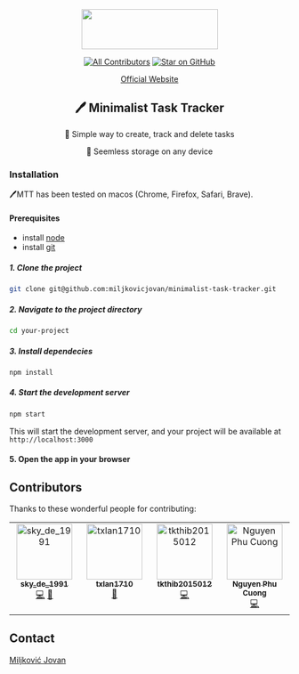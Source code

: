 <div align="center">
<img width="245" height="72" src="https://github.com/miljkovicjovan/minimalist-task-tracker/assets/77690201/768bb45e-0488-48d2-8ce0-9f1bee620aff"/>
  
[![All Contributors](https://img.shields.io/github/all-contributors/miljkovicjovan/minimalist-task-tracker?color=ee8449&style=flat-square)](#contributors)
[![Star on GitHub](https://img.shields.io/github/stars/miljkovicjovan/minimalist-task-tracker.svg?style=social)](https://github.com/miljkovicjovan/minimalist-task-tracker/stargazers)

[Official Website](https://minimalist-task-tracker.netlify.app)

## 🖊️ Minimalist Task Tracker

📣 Simple way to create, track and delete tasks

📣 Seemless storage on any device
</div>

### Installation
🖊️MTT has been tested on macos (Chrome, Firefox, Safari, Brave).
#### Prerequisites

- install [node](https://nodejs.org/en/)
- install [git](https://git-scm.com/book/en/v2/Getting-Started-Installing-Git)


##### 1. Clone the project

```bash
git clone git@github.com:miljkovicjovan/minimalist-task-tracker.git
```

##### 2. Navigate to the project directory

```bash
cd your-project
```

##### 3. Install dependecies

```bash
npm install
```

##### 4. Start the development server

```bash
npm start
```
This will start the development server, and your project will be available at `http://localhost:3000`

#### 5. Open the app in your browser

## Contributors

Thanks to these wonderful people for contributing:

<!-- ALL-CONTRIBUTORS-LIST:START - Do not remove or modify this section -->
<!-- prettier-ignore-start -->
<!-- markdownlint-disable -->
<table>
  <tbody>
    <tr>
      <td align="center" valign="top" width="14.28%"><a href="https://github.com/Sky-De"><img src="https://avatars.githubusercontent.com/u/79264045?v=4?s=100" width="100px;" alt="sky_de_1991"/><br /><sub><b>sky_de_1991</b></sub></a><br /><a href="https://github.com/miljkovicjovan/minimalist-task-tracker/commits?author=Sky-De" title="Code">💻</a> <a href="https://github.com/miljkovicjovan/minimalist-task-tracker/issues?q=author%3ASky-De" title="Bug reports">🐛</a></td>
      <td align="center" valign="top" width="14.28%"><a href="https://github.com/txlan1710"><img src="https://avatars.githubusercontent.com/u/128203119?v=4?s=100" width="100px;" alt="txlan1710"/><br /><sub><b>txlan1710</b></sub></a><br /><a href="https://github.com/miljkovicjovan/minimalist-task-tracker/commits?author=txlan1710" title="Documentation">📖</a></td>
      <td align="center" valign="top" width="14.28%"><a href="https://github.com/tkthib2015012"><img src="https://avatars.githubusercontent.com/u/146736127?v=4?s=100" width="100px;" alt="tkthib2015012"/><br /><sub><b>tkthib2015012</b></sub></a><br /><a href="https://github.com/miljkovicjovan/minimalist-task-tracker/commits?author=tkthib2015012" title="Code">💻</a></td>
      <td align="center" valign="top" width="14.28%"><a href="https://github.com/LittleCuong"><img src="https://avatars.githubusercontent.com/u/91473760?v=4?s=100" width="100px;" alt="Nguyen Phu Cuong"/><br /><sub><b>Nguyen Phu Cuong</b></sub></a><br /><a href="https://github.com/miljkovicjovan/minimalist-task-tracker/commits?author=LittleCuong" title="Code">💻</a></td>
    </tr>
  </tbody>
</table>

<!-- markdownlint-restore -->
<!-- prettier-ignore-end -->

<!-- ALL-CONTRIBUTORS-LIST:END -->

## Contact
[Miljković Jovan](https://github.com/miljkovicjovan)
